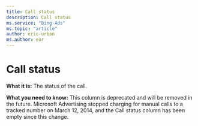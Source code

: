 ```yaml
---
title: Call status
description: Call status
ms.service: "Bing-Ads"
ms.topic: "article"
author: eric-urban
ms.author: eur
---
```


# Call status

**What it is:**    The status of the call.

**What you need to know:**    This column is deprecated and will be removed in the future. Microsoft Advertising stopped charging for manual calls to a tracked number on March 12, 2014, and the Call status column has been empty since this change.


